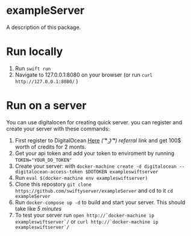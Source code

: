 # exampleServer

A description of this package.



# Run locally
1. Run `swift run`
2. Navigate to 127.0.0.1:8080 on your browser (or run `curl http://127.0.0.1:8080/` )

# Run on a server

You can use digitalocen for creating quick server. you can register and create your server with these commands: 
1. First register to DigitalOcean [Here](https://m.do.co/c/b6830daefb4d) *( ͡° ͜ʖ ͡°) referral link* and get 100$ worth of credits for 2 monts. 
2. Get your api token and add your token to enviroment by running `TOKEN="YOUR_DO_TOKEN"` 
3. Create your server: with `docker-machine create -d digitalocean --digitalocean-access-token $DOTOKEN exampleswiftserver`
4. Run `eval $(docker-machine env exampleswiftserver)` 
5. Clone this repostory `git clone https://github.com/swiftyserver/exampleServer` and cd to it `cd exampleServer`
6. Run `docker-compose up -d` to build and start your server. This should take like *5 minutes*
7. To test your server run ``open http://`docker-machine ip exampleswiftserver`/`` or ``curl http://`docker-machine ip exampleswiftserver`/``
